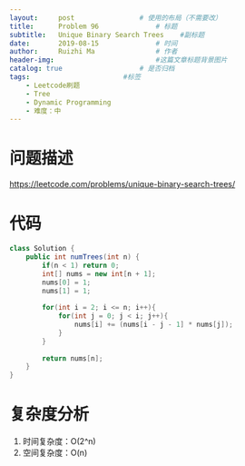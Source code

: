 ```yaml
---
layout:     post   				# 使用的布局（不需要改）
title:      Problem 96				# 标题 
subtitle:   Unique Binary Search Trees    #副标题
date:       2019-08-15				# 时间
author:     Ruizhi Ma 				# 作者
header-img:              			#这篇文章标题背景图片
catalog: true 					# 是否归档
tags:						#标签
    - Leetcode刷题
    - Tree
    - Dynamic Programming
    - 难度：中
---
```

# 问题描述
https://leetcode.com/problems/unique-binary-search-trees/

# 代码
```java
class Solution {
    public int numTrees(int n) {
        if(n < 1) return 0;
        int[] nums = new int[n + 1];
        nums[0] = 1;
        nums[1] = 1;
        
        for(int i = 2; i <= n; i++){
            for(int j = 0; j < i; j++){
                nums[i] += (nums[i - j - 1] * nums[j]);
            }
        }
        
        return nums[n];
    }
}
```

# 复杂度分析
1. 时间复杂度：O(2^n)
2. 空间复杂度：O(n)